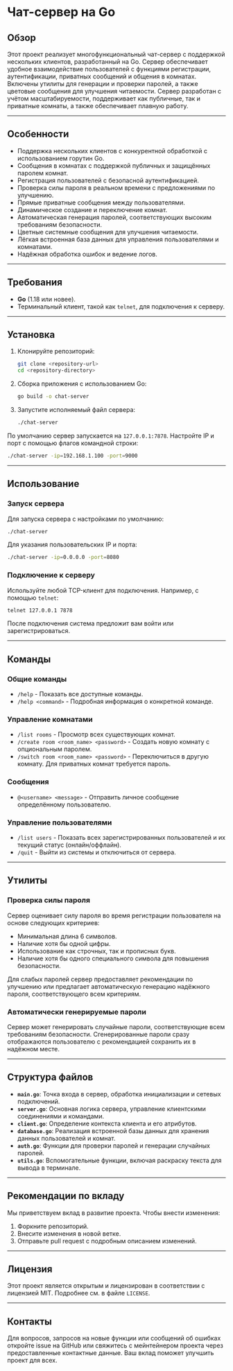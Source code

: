 # Чат-сервер на Go

## Обзор
Этот проект реализует многофункциональный чат-сервер с поддержкой нескольких клиентов, разработанный на Go. Сервер обеспечивает удобное взаимодействие пользователей с функциями регистрации, аутентификации, приватных сообщений и общения в комнатах. Включены утилиты для генерации и проверки паролей, а также цветовые сообщения для улучшения читаемости. Сервер разработан с учётом масштабируемости, поддерживает как публичные, так и приватные комнаты, а также обеспечивает плавную работу.

---

## Особенности
- Поддержка нескольких клиентов с конкурентной обработкой с использованием горутин Go.
- Сообщения в комнатах с поддержкой публичных и защищённых паролем комнат.
- Регистрация пользователей с безопасной аутентификацией.
- Проверка силы пароля в реальном времени с предложениями по улучшению.
- Прямые приватные сообщения между пользователями.
- Динамическое создание и переключение комнат.
- Автоматическая генерация паролей, соответствующих высоким требованиям безопасности.
- Цветные системные сообщения для улучшения читаемости.
- Лёгкая встроенная база данных для управления пользователями и комнатами.
- Надёжная обработка ошибок и ведение логов.

---

## Требования
- **Go** (1.18 или новее).
- Терминальный клиент, такой как `telnet`, для подключения к серверу.

---

## Установка
1. Клонируйте репозиторий:
   ```bash
   git clone <repository-url>
   cd <repository-directory>
   ```

2. Сборка приложения с использованием Go:
   ```bash
   go build -o chat-server
   ```

3. Запустите исполняемый файл сервера:
   ```bash
   ./chat-server
   ```

По умолчанию сервер запускается на `127.0.0.1:7878`. Настройте IP и порт с помощью флагов командной строки:
```bash
./chat-server -ip=192.168.1.100 -port=9000
```

---

## Использование

### Запуск сервера
Для запуска сервера с настройками по умолчанию:
```bash
./chat-server
```
Для указания пользовательских IP и порта:
```bash
./chat-server -ip=0.0.0.0 -port=8080
```

### Подключение к серверу
Используйте любой TCP-клиент для подключения. Например, с помощью `telnet`:
```bash
telnet 127.0.0.1 7878
```

После подключения система предложит вам войти или зарегистрироваться.

---

## Команды
### Общие команды
- `/help` - Показать все доступные команды.
- `/help <command>` - Подробная информация о конкретной команде.

### Управление комнатами
- `/list rooms` - Просмотр всех существующих комнат.
- `/create room <room_name> <password>` - Создать новую комнату с опциональным паролем.
- `/switch room <room_name> <password>` - Переключиться в другую комнату. Для приватных комнат требуется пароль.

### Сообщения
- `@<username> <message>` - Отправить личное сообщение определённому пользователю.

### Управление пользователями
- `/list users` - Показать всех зарегистрированных пользователей и их текущий статус (онлайн/оффлайн).
- `/quit` - Выйти из системы и отключиться от сервера.

---

## Утилиты

### Проверка силы пароля
Сервер оценивает силу пароля во время регистрации пользователя на основе следующих критериев:
- Минимальная длина 6 символов.
- Наличие хотя бы одной цифры.
- Использование как строчных, так и прописных букв.
- Наличие хотя бы одного специального символа для повышения безопасности.

Для слабых паролей сервер предоставляет рекомендации по улучшению или предлагает автоматическую генерацию надёжного пароля, соответствующего всем критериям.

### Автоматически генерируемые пароли
Сервер может генерировать случайные пароли, соответствующие всем требованиям безопасности. Сгенерированные пароли сразу отображаются пользователю с рекомендацией сохранить их в надёжном месте.

---

## Структура файлов
- **`main.go`**: Точка входа в сервер, обработка инициализации и сетевых подключений.
- **`server.go`**: Основная логика сервера, управление клиентскими соединениями и командами.
- **`client.go`**: Определение контекста клиента и его атрибутов.
- **`database.go`**: Реализация встроенной базы данных для хранения данных пользователей и комнат.
- **`auth.go`**: Функции для проверки паролей и генерации случайных паролей.
- **`utils.go`**: Вспомогательные функции, включая раскраску текста для вывода в терминале.

---

## Рекомендации по вкладу
Мы приветствуем вклад в развитие проекта. Чтобы внести изменения:
1. Форкните репозиторий.
2. Внесите изменения в новой ветке.
3. Отправьте pull request с подробным описанием изменений.

---

## Лицензия
Этот проект является открытым и лицензирован в соответствии с лицензией MIT. Подробнее см. в файле `LICENSE`.

---

## Контакты
Для вопросов, запросов на новые функции или сообщений об ошибках откройте issue на GitHub или свяжитесь с мейнтейнером проекта через предоставленные контактные данные. Ваш вклад поможет улучшить проект для всех.

